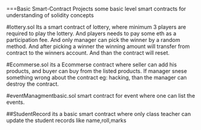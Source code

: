 ===Basic Smart-Contract Projects
some basic level smart contracts for understanding of solidity concepts

#lottery.sol
Its a smart contract of lottery, where minimum 3 players are required to play the lottery. And players needs to pay some eth as a participation fee. And only manager can pick the winner by a random method. And  after picking a winner the winning amount will transfer from contract  to the winners account. And than the contract will reset.

#Ecommerse.sol
its a Ecommerse contract where seller can add his products, and buyer can buy from the listed products. If manager snese something wrong about the contract eg: hacking, than the manager can destroy the contract.

#eventManagmentbasic.sol
smart contract for event where one can list the events.

##StudentRecord
its a basic smart contract where only class teacher can update the student records like name,roll,marks 
